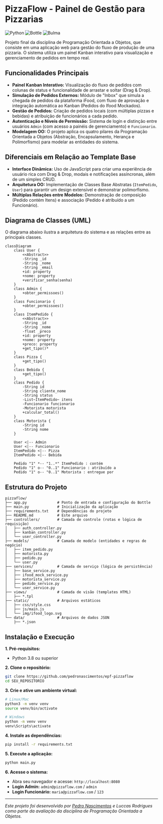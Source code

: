 # PizzaFlow - Painel de Gestão para Pizzarias

![Python](https://img.shields.io/badge/Python-3.11+-blue?style=for-the-badge&logo=python)
![Bottle](https://img.shields.io/badge/Bottle-0.12-green?style=for-the-badge&logo=bottle)
![Bulma](https://img.shields.io/badge/Bulma-1.0-purple?style=for-the-badge&logo=bulma)

Projeto final da disciplina de Programação Orientada a Objetos, que consiste em uma aplicação web para gestão do fluxo de produção de uma pizzaria. O sistema utiliza um painel Kanban interativo para visualização e gerenciamento de pedidos em tempo real.

## Funcionalidades Principais

* **Painel Kanban Interativo:** Visualização do fluxo de pedidos com colunas de status e funcionalidade de arrastar e soltar (Drag & Drop).
* **Simulação de Pedidos Externos:** Módulo de "Inbox" que simula a chegada de pedidos da plataforma iFood, com fluxo de aprovação e integração automática ao Kanban (Pedidos do Ifood Mockados).
* **Gestão de Pedidos:** Criação de pedidos locais (com múltiplas pizzas e bebidas) e atribuição de funcionários a cada pedido.
* **Autenticação e Níveis de Permissão:** Sistema de login e distinção entre usuários `Admin` (com acesso a painéis de gerenciamento) e `Funcionario`.
* **Modelagem OO:** O projeto aplica os quatro pilares da Programação Orientada a Objetos (Abstração, Encapsulamento, Herança e Polimorfismo) para modelar as entidades do sistema.

## Diferenciais em Relação ao Template Base

* **Interface Dinâmica:** Uso de JavaScript para criar uma experiência de usuário rica com Drag & Drop, modais e notificações assíncronas, além de um simples CRUD.
* **Arquitetura OO:** Implementação de Classes Base Abstratas (`ItemPedido`, `User`) para garantir um design extensível e demonstrar polimorfismo.
* **Múltiplas Relações entre Modelos:** Demonstração de composição (Pedido contém Itens) e associação (Pedido é atribuído a um Funcionário).

## Diagrama de Classes (UML)

O diagrama abaixo ilustra a arquitetura do sistema e as relações entre as principais classes.

```mermaid
classDiagram
    class User {
        <<Abstract>>
        -String _id
        -String _nome
        -String _email
        +id: property
        +nome: property
        +verificar_senha(senha)
    }
    class Admin {
        +obter_permissoes()
    }
    class Funcionario {
        +obter_permissoes()
    }
    class ItemPedido {
        <<Abstract>>
        -String _id
        -String _nome
        -float _preco
        +id: property
        +nome: property
        +preco: property
        +get_tipo()*
    }
    class Pizza {
        +get_tipo()
    }
    class Bebida {
        +get_tipo()
    }
    class Pedido {
        -String id
        -String cliente_nome
        -String status
        -List~ItemPedido~ itens
        -Funcionario funcionario
        -Motorista motorista
        +calcular_total()
    }
    class Motorista {
        -String id
        -String nome
    }

    User <|-- Admin
    User <|-- Funcionario
    ItemPedido <|-- Pizza
    ItemPedido <|-- Bebida

    Pedido "1" *-- "1..*" ItemPedido : contém
    Pedido "1" o-- "0..1" Funcionario : atribuído a
    Pedido "1" o-- "0..1" Motorista : entregue por
````


## Estrutura do Projeto

```
pizzaflow/
├── app.py              # Ponto de entrada e configuração do Bottle
├── main.py             # Inicialização da aplicação
├── requirements.txt    # Dependências do projeto
├── README.md           # Este arquivo
├── controllers/        # Camada de controle (rotas e lógica de requisição)
│   ├── auth_controller.py
│   ├── kanban_controller.py
│   └── user_controller.py
├── models/             # Camada de modelo (entidades e regras de negócio)
│   ├── item_pedido.py
│   ├── motorista.py
│   ├── pedido.py
│   └── user.py
├── services/           # Camada de serviço (lógica de persistência)
│   ├── base_service.py
│   ├── ifood_mock_service.py
│   ├── motorista_service.py
│   ├── pedido_service.py
│   └── user_service.py
├── views/              # Camada de visão (templates HTML)
│   ├── *.tpl
├── static/             # Arquivos estáticos
│   ├── css/style.css
│   ├── js/main.js
│   └── img/ifood_logo.svg
└── data/               # Arquivos de dados JSON
    ├── *.json
```

## Instalação e Execução

**1. Pré-requisitos:**

  * Python 3.8 ou superior

**2. Clone o repositório:**

```bash
git clone https://github.com/pedronascimentos/epf-pizzaflow
cd SEU_REPOSITORIO
```

**3. Crie e ative um ambiente virtual:**

```bash
# Linux/Mac
python3 -m venv venv
source venv/bin/activate

# Windows
python -m venv venv
venv\Scripts\activate
```

**4. Instale as dependências:**

```bash
pip install -r requirements.txt
```

**5. Execute a aplicação:**

```bash
python main.py
```

**6. Acesse o sistema:**

  * Abra seu navegador e acesse: `http://localhost:8080`
  * **Login Admin:** `admin@pizzaflow.com` / `admin`
  * **Login Funcionário:** `maria@pizzaflow.com` / `123`

-----

*Este projeto foi desenvolvido por [Pedro Nascimentos](mailto:nascimento.monteiro@aluno.unb.br) e Luccas Rodrigues como parte da avaliação da disciplina de Programação Orientada a Objetos.*
